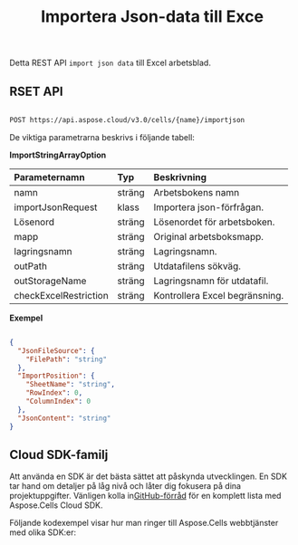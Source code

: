 ﻿---
title: Importera Json-data till Exce
second_title: Aspose.Cells Cloud Documen
linktitle: Importera Jso
type: docs
url: /sv/import/json/
keywords: Import Json data into Excel
description: Aspose.Cells Cloud REST API stöder import av strängarraydata till Excel-filer. SDK stöder olika utvecklingsspråk. De inkluderar Android, C#, Go, Java, NodeJS, Perl, PHP, Python, Ruby och swift
weight: 40
---
Detta REST API `import json data` till Excel arbetsblad.


## RSET API

```bash

POST https://api.aspose.cloud/v3.0/cells/{name}/importjson

```

De viktiga parametrarna beskrivs i följande tabell:


**ImportStringArrayOption**

|Parameternamn|Typ|Beskrivning|
|:- |:- |:- |
| namn| sträng| Arbetsbokens namn|
| importJsonRequest| klass| Importera json-förfrågan.|
| Lösenord| sträng| Lösenordet för arbetsboken.|
| mapp| sträng| Original arbetsboksmapp.|
| lagringsnamn| sträng| Lagringsnamn.|
| outPath| sträng| Utdatafilens sökväg.|
| outStorageName| sträng| Lagringsnamn för utdatafil.|
| checkExcelRestriction| sträng| Kontrollera Excel begränsning.|


**Exempel**

```json

{
  "JsonFileSource": {
    "FilePath": "string"
  },
  "ImportPosition": {
    "SheetName": "string",
    "RowIndex": 0,
    "ColumnIndex": 0
  },
  "JsonContent": "string"
}

```

## Cloud SDK-familj

Att använda en SDK är det bästa sättet att påskynda utvecklingen. En SDK tar hand om detaljer på låg nivå och låter dig fokusera på dina projektuppgifter. Vänligen kolla in[GitHub-förråd](https://github.com/aspose-cells-cloud) för en komplett lista med Aspose.Cells Cloud SDK.

Följande kodexempel visar hur man ringer till Aspose.Cells webbtjänster med olika SDK:er:





